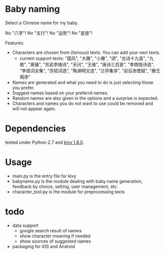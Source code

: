 # Baby naming

Select a Chinese name for my baby. 

No "八字"! No "五行"! No "运势"! No "星座"!

Features:

- Characters are chosen from (famous) texts. You can add your own texts.
	- current support texts: "国风", "大雅", "小雅", "颂", "古诗十九首", "九歌", "离骚", "苏武李陵诗", "天问", "王维", "唐诗三百首", "李商隐诗选", "李煜词全集", "苏轼词选", "陶渊明文选", "兰亭集序", "前后赤壁赋", "滕王阁序"
- Names are generated and what you need to do is just selecting those you prefer.
- Suggest names based on your preferrd names.
- Random names are also given in the options and a surprise is expected.
- Characters and names you do not want to use could be removed and will not appear again.


# Dependencies

tested under Python 2.7 and [kivy 1.8.0](http://kivy.org/).

# Usage

- main.py is the entry file for kivy
- babyname.py is the module dealing with baby name generation, feedback by choice, setting, user management, etc.
- character_tool.py is the module for preprocessing texts


# todo

- data support
	- google search result of names
	- show character meaning if needed
	- show sources of suggested names
- packaging for iOS and Android